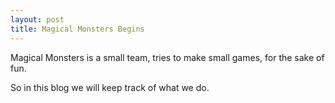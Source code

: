 ```yaml
---
layout: post
title: Magical Monsters Begins
---
```


Magical Monsters is a small team, tries to make small games, for the sake of fun.

So in this blog we will keep track of what we do.
